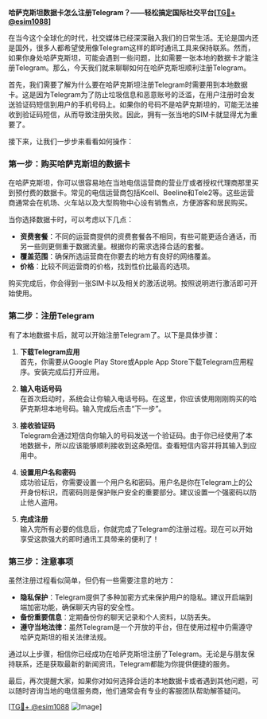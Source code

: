 **哈萨克斯坦数据卡怎么注册Telegram？——轻松搞定国际社交平台[[TG💪+ @esim1088](https://t.me/s/esim1088)]**

在当今这个全球化的时代，社交媒体已经深深融入我们的日常生活。无论是国内还是国外，很多人都希望使用像Telegram这样的即时通讯工具来保持联系。然而，如果你身处哈萨克斯坦，可能会遇到一些问题，比如需要一张本地的数据卡才能注册Telegram。那么，今天我们就来聊聊如何在哈萨克斯坦顺利注册Telegram。

首先，我们需要了解为什么要在哈萨克斯坦注册Telegram时需要用到本地数据卡。这是因为Telegram为了防止垃圾信息和恶意账号的泛滥，在用户注册时会发送验证码短信到用户的手机号码上。如果你的号码不是哈萨克斯坦的，可能无法接收到验证码短信，从而导致注册失败。因此，拥有一张当地的SIM卡就显得尤为重要了。

接下来，让我们一步步来看看如何操作：

### 第一步：购买哈萨克斯坦的数据卡

在哈萨克斯坦，你可以很容易地在当地电信运营商的营业厅或者授权代理商那里买到预付费的数据卡。常见的电信运营商包括Kcell、Beeline和Tele2等。这些运营商通常会在机场、火车站以及大型购物中心设有销售点，方便游客和居民购买。

当你选择数据卡时，可以考虑以下几点：
- **资费套餐**：不同的运营商提供的资费套餐各不相同，有些可能更适合通话，而另一些则更侧重于数据流量。根据你的需求选择合适的套餐。
- **覆盖范围**：确保所选运营商在你要去的地方有良好的网络覆盖。
- **价格**：比较不同运营商的价格，找到性价比最高的选项。

购买完成后，你会得到一张SIM卡以及相关的激活说明。按照说明进行激活即可开始使用。

### 第二步：注册Telegram

有了本地数据卡后，就可以开始注册Telegram了。以下是具体步骤：

1. **下载Telegram应用**  
   首先，你需要从Google Play Store或Apple App Store下载Telegram应用程序。安装完成后打开应用。

2. **输入电话号码**  
   在首次启动时，系统会让你输入电话号码。在这里，你应该使用刚刚购买的哈萨克斯坦本地号码。输入完成后点击“下一步”。

3. **接收验证码**  
   Telegram会通过短信向你输入的号码发送一个验证码。由于你已经使用了本地数据卡，所以应该能够顺利接收到这条短信。查看短信内容并将其输入到应用中。

4. **设置用户名和密码**  
   成功验证后，你需要设置一个用户名和密码。用户名是你在Telegram上的公开身份标识，而密码则是保护账户安全的重要部分。建议设置一个强密码以防止他人盗用。

5. **完成注册**  
   输入完所有必要的信息后，你就完成了Telegram的注册过程。现在可以开始享受这款强大的即时通讯工具带来的便利了！

### 第三步：注意事项

虽然注册过程看似简单，但仍有一些需要注意的地方：

- **隐私保护**：Telegram提供了多种加密方式来保护用户的隐私。建议开启端到端加密功能，确保聊天内容的安全性。
- **备份重要信息**：定期备份你的聊天记录和个人资料，以防丢失。
- **遵守当地法律**：虽然Telegram是一个开放的平台，但在使用过程中仍需遵守哈萨克斯坦的相关法律法规。

通过以上步骤，相信你已经成功在哈萨克斯坦注册了Telegram。无论是与朋友保持联系，还是获取最新的新闻资讯，Telegram都能为你提供便捷的服务。

最后，再次提醒大家，如果你对如何选择合适的本地数据卡或者遇到其他问题，可以随时咨询当地的电信服务商，他们通常会有专业的客服团队帮助解答疑问。

[[TG💪+ @esim1088](https://t.me/s/esim1088) ![Image](https://i.postimg.cc/4NQfJmqS/Snipaste-2025-05-13-00-14-12.png)]